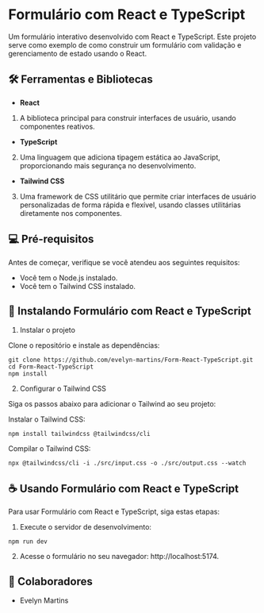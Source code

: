 # Formulário com React e TypeScript

Um formulário interativo desenvolvido com React e TypeScript. Este projeto serve como exemplo de como construir um formulário com validação e gerenciamento de estado usando o React.

## 🛠️ Ferramentas e Bibliotecas

* **React**
1. A biblioteca principal para construir interfaces de usuário, usando componentes reativos.

* **TypeScript**
2. Uma linguagem que adiciona tipagem estática ao JavaScript, proporcionando mais segurança no desenvolvimento.

* **Tailwind CSS**
3. Uma framework de CSS utilitário que permite criar interfaces de usuário personalizadas de forma rápida e flexível, usando classes utilitárias diretamente nos componentes.

## 💻 Pré-requisitos

Antes de começar, verifique se você atendeu aos seguintes requisitos:

- Você tem o Node.js instalado.
- Você tem o Tailwind CSS instalado.

## 🚀 Instalando Formulário com React e TypeScript

1. Instalar o projeto

Clone o repositório e instale as dependências:

```
git clone https://github.com/evelyn-martins/Form-React-TypeScript.git
cd Form-React-TypeScript
npm install
```

2. Configurar o Tailwind CSS

Siga os passos abaixo para adicionar o Tailwind ao seu projeto:

Instalar o Tailwind CSS:
```
npm install tailwindcss @tailwindcss/cli
```

Compilar o Tailwind CSS:
```
npx @tailwindcss/cli -i ./src/input.css -o ./src/output.css --watch
```

## ☕ Usando Formulário com React e TypeScript

Para usar Formulário com React e TypeScript, siga estas etapas:

1. Execute o servidor de desenvolvimento:
```
npm run dev
```

2. Acesse o formulário no seu navegador: http://localhost:5174.

## 🤝 Colaboradores

* Evelyn Martins
